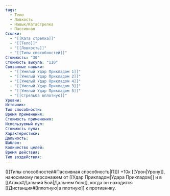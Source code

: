 ```yaml
---
tags:
  - Тело
  - Ловкость
  - Навык/КатаСтрелка
  - Пассивная
Ссылки:
  - "[[Ката стрелка]]"
  - "[[Тело]]"
  - "[[Ловкость]]"
  - "[[Типы способностей]]"
Стоимость: "30"
Стоимость выкупа: "110"
Связанные навыки:
  - "[[Умелый Удар Прикладом 1]]"
  - "[[Умелый Удар Прикладом 2]]"
  - "[[Умелый Удар Прикладом 4]]"
  - "[[Умелый Удар Прикладом 3]]"
  - "[[Умелый Удар Прикладом 5]]"
  - "[[Стрельба вплотную]]"
Уровни:
Источник:
Тип способности:
Время применения:
Стоимость применения:
Используемый пул:
Стоимость пула:
Характеристики:
Дальность:
Шаблон:
Количество целей:
Время действия:
Тип воздействия:
---
```

([[Типы способностей#Пассивная способность|П]]) +10к [[Урон|Урону]], наносимому персонажем от [[Удар Прикладом|Удара Прикладом]] и в [[Атака#Дальний Бой|Дальнем бою]], когда он находится [[Дистанция#Вплотную|в плотную]] к противнику. 